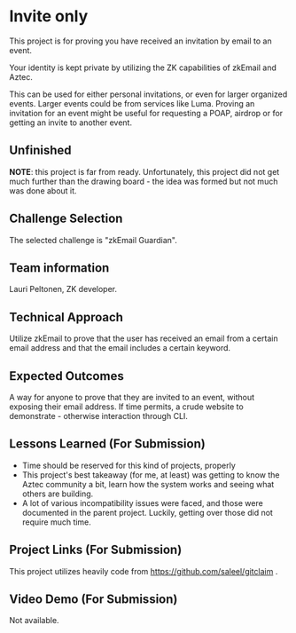 # Invite only

This project is for proving you have received an invitation by email to an event.

Your identity is kept private by utilizing the ZK capabilities of zkEmail and Aztec.

This can be used for either personal invitations, or even for larger organized events. Larger events could be from services like Luma. Proving an invitation for an event might be useful for requesting a POAP, airdrop or for getting an invite to another event.

## Unfinished

**NOTE**: this project is far from ready. Unfortunately, this project did not get much further than the drawing board - the idea was formed but not much was done about it.

## Challenge Selection
The selected challenge is "zkEmail Guardian".

## Team information

Lauri Peltonen, ZK developer.

## Technical Approach

Utilize zkEmail to prove that the user has received an email from a certain email address and that the email includes a certain keyword.

## Expected Outcomes

A way for anyone to prove that they are invited to an event, without exposing their email address. If time permits, a crude website to demonstrate - otherwise interaction through CLI.

## Lessons Learned (For Submission)

- Time should be reserved for this kind of projects, properly
- This project's best takeaway (for me, at least) was getting to know the Aztec community a bit, learn how the system works and seeing what others are building.
- A lot of various incompatibility issues were faced, and those were documented in the parent project. Luckily, getting over those did not require much time.

## Project Links (For Submission)

This project utilizes heavily code from https://github.com/saleel/gitclaim  .

## Video Demo (For Submission)

Not available.
